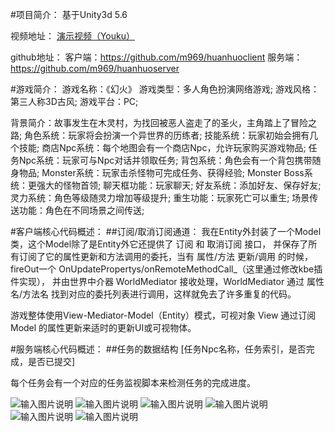 #项目简介：
基于Unity3d 5.6

视频地址：
[演示视频（Youku）](http://v.youku.com/v_show/id_XMjg3NzMxNDAwOA==.html?spm=a2h3j.8428770.3416059.1)

github地址：
客户端：https://github.com/m969/huanhuoclient
服务端：https://github.com/m969/huanhuoserver

#游戏简介：
游戏名称：《幻火》
游戏类型：多人角色扮演网络游戏;
游戏风格：第三人称3D古风;
游戏平台：PC;

背景简介：故事发生在木灵村，为找回被恶人盗走了的圣火，主角踏上了冒险之路;
角色系统：玩家将会扮演一个异世界的历练者;
技能系统：玩家初始会拥有几个技能;
商店Npc系统：每个地图会有一个商店Npc，允许玩家购买游戏物品;
任务Npc系统：玩家可与Npc对话并领取任务;
背包系统：角色会有一个背包携带随身物品;
Monster系统：玩家击杀怪物可完成任务、获得经验;
Monster Boss系统：更强大的怪物首领;
聊天框功能：玩家聊天;
好友系统：添加好友、保存好友;
灵力系统：角色等级随灵力增加等级提升;
重生功能：玩家死亡可以重生;
场景传送功能：角色在不同场景之间传送;

#客户端核心代码概述：
##订阅/取消订阅通道：
我在Entity外封装了一个Model类，这个Model除了是Entity外它还提供了 订阅 和 取消订阅 接口，
并保存了所有订阅了它的属性更新和方法调用的委托，当有 属性/方法 更新/调用 的时候，fireOut一个 OnUpdatePropertys/onRemoteMethodCall_（这里通过修改kbe插件实现），
并由世界中介器 WorldMediator 接收处理，WorldMediator 通过 属性名/方法名 找到对应的委托列表进行调用，这样就免去了许多重复的代码。

游戏整体使用View-Mediator-Model（Entity）模式，可视对象 View 通过订阅 Model 的属性更新来适时的更新UI或可视物体。

#服务端核心代码概述：
##任务的数据结构
[任务Npc名称，任务索引，是否完成，是否已提交]

每个任务会有一个对应的任务监视脚本来检测任务的完成进度。

![输入图片说明](https://git.oschina.net/uploads/images/2017/0708/141406_21179a87_548730.png "在这里输入图片标题")
![输入图片说明](https://git.oschina.net/uploads/images/2017/0708/141551_67329105_548730.png "在这里输入图片标题")
![输入图片说明](https://git.oschina.net/uploads/images/2017/0708/141606_270ebfd3_548730.png "在这里输入图片标题")
![输入图片说明](https://git.oschina.net/uploads/images/2017/0708/141624_325a0cb2_548730.png "在这里输入图片标题")
![输入图片说明](https://git.oschina.net/uploads/images/2017/0708/141635_f02893bf_548730.png "在这里输入图片标题")
![输入图片说明](https://git.oschina.net/uploads/images/2017/0708/141643_22bc09a6_548730.png "在这里输入图片标题")